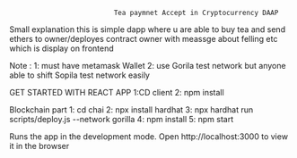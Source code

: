                               Tea paymnet Accept in Cryptocurrency DAAP



Small explanation 
this is simple dapp where u are able to buy tea and send ethers to owner/deployes contract owner with meassge about felling etc which 
is display on frontend 


Note :
1: must have metamask Wallet 
2: use Gorila test network but anyone able to shift Sopila test network easily 



GET STARTED WITH REACT APP 
1:CD client
2: npm install 


Blockchain part 
1: cd chai 
2: npx install hardhat 
3: npx hardhat run scripts/deploy.js --network gorilla
4: npm install 
5: npm start 


Runs the app in the development mode.
Open http://localhost:3000 to view it in the browser




